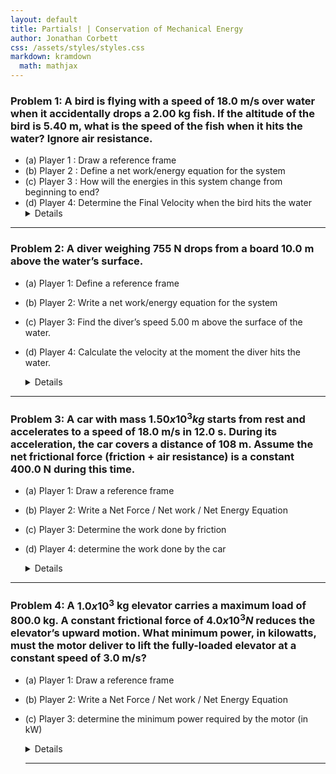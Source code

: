 ```yaml
---
layout: default
title: Partials! | Conservation of Mechanical Energy
author: Jonathan Corbett
css: /assets/styles/styles.css
markdown: kramdown
  math: mathjax
---
```

### Problem 1: A bird is flying with a speed of 18.0 m/s over water when it accidentally drops a 2.00 kg fish. If the altitude of the bird is 5.40 m, what is the speed of the fish when it hits the water? Ignore air resistance.
- (a) Player 1 : Draw a reference frame
- (b) Player 2 : Define a net work/energy equation for the system
- (c) Player 3 : How will the energies in this system change from beginning to end?
- (d) Player 4: Determine the Final Velocity when the bird hits the water
  <details>
    The velocity is 20.7 m/s
  </details>

---

### Problem 2: A diver weighing 755 N drops from a board 10.0 m above the water’s surface.

- (a) Player 1: Define a reference frame
- (b) Player 2: Write a net work/energy equation for the system
- (c) Player 3: Find the diver’s speed 5.00 m above the surface of the water.
- (d) Player 4: Calculate the velocity at the moment the diver hits the water.

  <details>
    The velocity at 5.0 m is 9.9 m/s
    The final velocity before striking the water is 14.0 m/s
  </details>

---

### Problem 3: A car with mass $1.50 x 10^3 kg$ starts from rest and accelerates to a speed of 18.0 m/s in 12.0 s. During its acceleration, the car covers a distance of 108 m. Assume the net frictional force (friction + air resistance) is a constant 400.0 N during this time.

- (a) Player 1: Draw a reference frame
- (b) Player 2: Write a Net Force / Net work / Net Energy Equation
- (c) Player 3: Determine the work done by friction
- (d) Player 4: determine the work done by the car

  <details>
    The work done by friction is $43/,200 J$ = $4.32x10^4 J$
    The work done by the car is $286/,200 J$ = $2.86x10^5 J$
  </details>

---

### Problem 4: A $1.0 x 10^3$ kg elevator carries a maximum load of 800.0 kg. A constant frictional force of $4.0 x 10^3 N$ reduces the elevator’s upward motion. What minimum power, in kilowatts, must the motor deliver to lift the fully-loaded elevator at a constant speed of 3.0 m/s?

- (a) Player 1: Draw a reference frame
- (b) Player 2: Write a Net Force / Net work / Net Energy Equation
- (c) Player 3: determine the minimum power required by the motor (in kW)
  
  <details>
       The minimum power by the motor is $65 kW$ or $6.5x10^4 W$
  </details>

  ---
